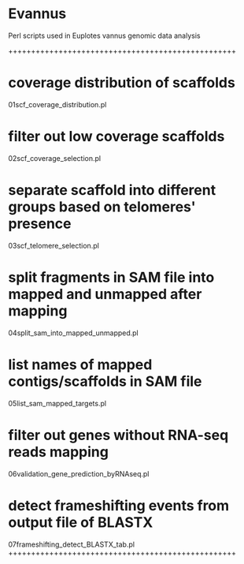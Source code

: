 # Evannus
Perl scripts used in Euplotes vannus genomic data analysis

++++++++++++++++++++++++++++++++++++++++++++++++++
# coverage distribution of scaffolds
01scf_coverage_distribution.pl

# filter out low coverage scaffolds
02scf_coverage_selection.pl

# separate scaffold into different groups based on telomeres' presence
03scf_telomere_selection.pl

# split fragments in SAM file into mapped and unmapped after mapping
04split_sam_into_mapped_unmapped.pl

# list names of mapped contigs/scaffolds in SAM file
05list_sam_mapped_targets.pl

# filter out genes without RNA-seq reads mapping
06validation_gene_prediction_byRNAseq.pl

# detect frameshifting events from output file of BLASTX
07frameshifting_detect_BLASTX_tab.pl
++++++++++++++++++++++++++++++++++++++++++++++++++
